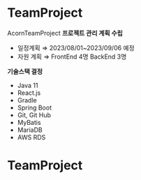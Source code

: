 # TeamProject
AcornTeamProject
**프로젝트 관리 계획 수립**
- 일정계획 ⇒ 2023/08/01~2023/09/06 예정
- 자원 계획 ⇒ FrontEnd 4명 BackEnd 3명

**기술스택 결정**
- Java 11
- React.js
- Gradle
- Spring Boot
- Git, Git Hub
- MyBatis
- MariaDB
- AWS RDS
# TeamProject
